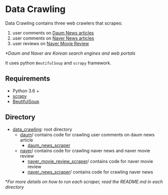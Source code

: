 # Data Crawling

Data Crawling contains three web crawlers that scrapes:

1) user comments on [Daum News articles](https://media.daum.net/) </br>
2) user comments on [Naver News articles](https://news.naver.com/) </br>
3) user reviews on [Naver Movie Review](https://movie.naver.com)

_*Daum and Naver are Korean search engines and web portals_

It uses python `BeutifulSoup` and `scrapy` framework.

## Requirements

* Python 3.6 +
* [scrapy](https://scrapy.org/)
* [BeutifulSoup](https://www.crummy.com/software/BeautifulSoup/bs4/doc/)

## Directory
* [data_crawling](https://github.com/hkimkim/data_crawling):  root directory
    * [daum](https://github.com/hkimkim/data_crawling/tree/master/daum/)/ contains code for crawling user comments on daum news article </br>
        * [daum_news_scraper]()
    * [naver](https://github.com/hkimkim/data_crawling/tree/master/naver)/ contains code for crawling naver news and naver movie review
        * [naver_movie_review_scraper](https://github.com/hkimkim/data_crawling/tree/master/naver/naver_movie_review_scraper)/ contains code for naver movie review
        * [naver_news_scraper](https://github.com/hkimkim/data_crawling/tree/master/naver/naver_news_scraper)/ contains code for crawling naver news

*_For more details on how to run each scraper, read the README.md in each directory_
